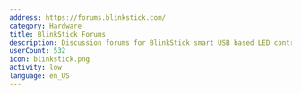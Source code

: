 ```yaml
---
address: https://forums.blinkstick.com/
category: Hardware
title: BlinkStick Forums
description: Discussion forums for BlinkStick smart USB based LED controllers
userCount: 532
icon: blinkstick.png
activity: low
language: en_US
---
```

